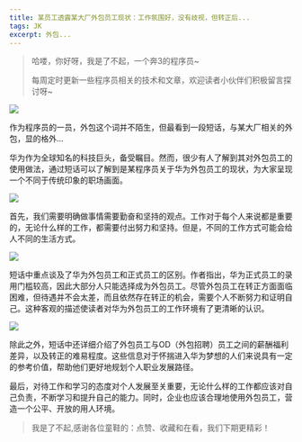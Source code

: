 ```yaml
---
title: 某员工透露某大厂外包员工现状：工作氛围好，没有歧视，但转正后...
tags: JK
excerpt: 外包...
---
```





> 哈喽，你好呀，我是了不起，一个奔3的程序员~ 
>
> 每周定时更新一些程序员相关的技术和文章，欢迎读者小伙伴们积极留言探讨呀~

![](https://files.mdnice.com/user/27386/bd08040e-8b96-4b21-8991-7122fe5561ff.png)

作为程序员的一员，外包这个词并不陌生，但最看到一段短话，与某大厂相关的外包，显的格外...

华为作为全球知名的科技巨头，备受瞩目。然而，很少有人了解到其对外包员工的使用做法，通过短话可以了解到是某程序员关于华为外包员工的现状，为大家呈现一个不同于传统印象的职场画面。

![](https://files.mdnice.com/user/27386/884eb90d-f742-490d-aa6b-ba8ad3c74e4d.png)

首先，我们需要明确做事情需要勤奋和坚持的观点。工作对于每个人来说都是重要的，无论什么样的工作，都需要付出努力和坚持。但是，不同的工作方式可能会给人不同的生活方式。

![](https://files.mdnice.com/user/27386/143ba6bb-6afd-453b-a364-0693f1cdcbe1.png)

短话中重点谈及了华为外包员工和正式员工的区别。作者指出，华为正式员工的录用门槛较高，因此大部分人只能选择成为外包员工。尽管外包员工在转正方面面临困难，但待遇并不会太差，而且依然存在转正的机会，需要个人不断努力和证明自己。这种客观的描述使读者对华为外包员工的工作环境有了更清晰的认识。

![](https://files.mdnice.com/user/27386/0ed490a0-0da5-4db1-85ee-ef241b31431c.png)

除此之外，短话中还详细介绍了外包员工与OD（外包招聘）员工之间的薪酬福利差异，以及转正的难易程度。这些信息对于怀揣进入华为梦想的人们来说具有一定的参考价值，帮助他们更好地规划个人职业发展路径。

最后，对待工作和学习的态度对个人发展至关重要，无论什么样的工作都应该对自己负责，不断学习和提升自己的能力。同时，企业也应该合理地使用外包员工，营造一个公平、开放的用人环境。

>我是了不起,感谢各位童鞋的：点赞、收藏和在看，我们下期更精彩！